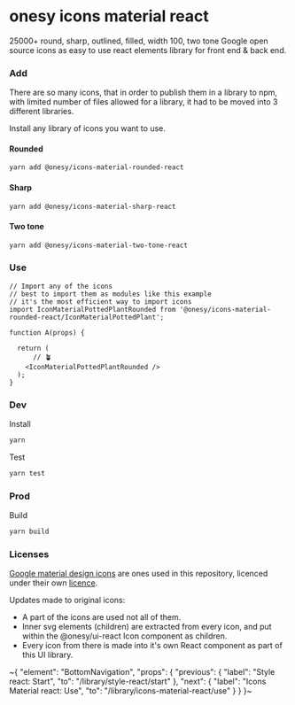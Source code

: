 
# onesy icons material react

25000+ round, sharp, outlined, filled, width 100, two tone Google open source icons as easy to use react elements library for front end & back end.

### Add

There are so many icons, that in order to publish them in a library to npm, with limited number of files allowed for a library, it had to be moved into 3 different libraries.

Install any library of icons you want to use.

#### Rounded

```bash
yarn add @onesy/icons-material-rounded-react
```

#### Sharp

```bash
yarn add @onesy/icons-material-sharp-react
```

#### Two  tone

```bash
yarn add @onesy/icons-material-two-tone-react
```

### Use

```tsx
// Import any of the icons
// best to import them as modules like this example
// it's the most efficient way to import icons
import IconMaterialPottedPlantRounded from '@onesy/icons-material-rounded-react/IconMaterialPottedPlant';

function A(props) {

  return (
      // 🪴
    <IconMaterialPottedPlantRounded />
  );
}
```

### Dev

Install

```bash
yarn
```

Test

```bash
yarn test
```

### Prod

Build

```bash
yarn build
```

### Licenses

[Google material design icons](https://fonts.google.com/icons) are ones used in this repository, licenced under their own [licence](https://github.com/google/material-design-icons/blob/master/LICENSE).

Updates made to original icons:
- A part of the icons are used not all of them.
- Inner svg elements (children) are extracted from every icon, and put within the @onesy/ui-react Icon component as children.
- Every icon from there is made into it's own React component as part of this UI library.

~{
  "element": "BottomNavigation",
  "props": {
    "previous": {
      "label": "Style react: Start",
      "to": "/library/style-react/start"
    },
    "next": {
      "label": "Icons Material react: Use",
      "to": "/library/icons-material-react/use"
    }
  }
}~
